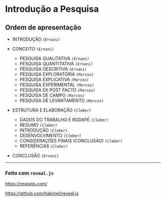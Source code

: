 # Introdução a Pesquisa

## Ordem de apresentação

- INTRODUÇÃO *```(Ernani)```*
- CONCEITO *```(Ernani)```*
  - PESQUISA QUALITATIVA *```(Ernani)```*
  - PESQUISA QUANTITATIVA *```(Ernani)```*
  - PESQUISA DESCRITIVA *```(Ernani)```*
  - PESQUISA EXPLORATÓRIA *```(Marcos)```*
  - PESQUISA EXPLICATIVA *```(Marcos)```*
  - PESQUISA EXPERIMENTAL *```(Marcos)```*
  - PESQUISA EX POST FACTO *```(Marcos)```*
  - PESQUISA DE CAMPO *```(Marcos)```*
  - PESQUISA DE LEVANTAMENTO *```(Marcos)```*

- ESTRUTURA E ELABORAÇÃO *```(Cleber)```*
  - DADOS DO TRABALHO E RODAPÉ *```(Cleber)```*
  - RESUMO *```(Cleber)```*
  - INTRODUÇÃO *```(Cleber)```*
  - DESENVOLVIMENTO *```(Cleber)```*
  - CONSIDERAÇÕES FINAIS (CONCLUSÃO) *```(Cleber)```*
  - REFERÊNCIAS *```(Cleber)```*

- CONCLUSÃO *```(Ernani)```*


---

### Feito com ```reveal.js```
https://revealjs.com/

https://github.com/hakimel/reveal.js
